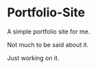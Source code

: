 # Portfolio-Site
A simple portfolio site for me.

Not much to be said about it.

Just working on it.
